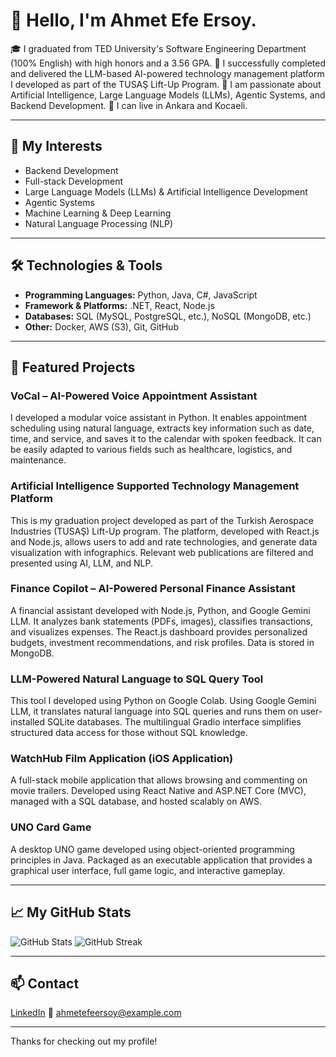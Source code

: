 # 👋 Hello, I'm Ahmet Efe Ersoy.

🎓 I graduated from TED University's Software Engineering Department (100% English) with high honors and a 3.56 GPA.
💼 I successfully completed and delivered the LLM-based AI-powered technology management platform I developed as part of the TUSAŞ Lift-Up Program.
🤖 I am passionate about Artificial Intelligence, Large Language Models (LLMs), Agentic Systems, and Backend Development.
📍 I can live in Ankara and Kocaeli.

---

## 🚀 My Interests
- Backend Development
- Full-stack Development
- Large Language Models (LLMs) & Artificial Intelligence Development
- Agentic Systems
- Machine Learning & Deep Learning
- Natural Language Processing (NLP)

---

## 🛠️ Technologies & Tools
- **Programming Languages:** Python, Java, C#, JavaScript
- **Framework & Platforms:** .NET, React, Node.js
- **Databases:** SQL (MySQL, PostgreSQL, etc.), NoSQL (MongoDB, etc.)
- **Other:** Docker, AWS (S3), Git, GitHub

---

## 📌 Featured Projects

### VoCal – AI-Powered Voice Appointment Assistant
I developed a modular voice assistant in Python. It enables appointment scheduling using natural language, extracts key information such as date, time, and service, and saves it to the calendar with spoken feedback. It can be easily adapted to various fields such as healthcare, logistics, and maintenance.

### Artificial Intelligence Supported Technology Management Platform
This is my graduation project developed as part of the Turkish Aerospace Industries (TUSAŞ) Lift-Up program. The platform, developed with React.js and Node.js, allows users to add and rate technologies, and generate data visualization with infographics. Relevant web publications are filtered and presented using AI, LLM, and NLP.

### Finance Copilot – AI-Powered Personal Finance Assistant
A financial assistant developed with Node.js, Python, and Google Gemini LLM. It analyzes bank statements (PDFs, images), classifies transactions, and visualizes expenses. The React.js dashboard provides personalized budgets, investment recommendations, and risk profiles. Data is stored in MongoDB.

### LLM-Powered Natural Language to SQL Query Tool
This tool I developed using Python on Google Colab. Using Google Gemini LLM, it translates natural language into SQL queries and runs them on user-installed SQLite databases. The multilingual Gradio interface simplifies structured data access for those without SQL knowledge.

### WatchHub Film Application (iOS Application)
A full-stack mobile application that allows browsing and commenting on movie trailers. Developed using React Native and ASP.NET Core (MVC), managed with a SQL database, and hosted scalably on AWS.

### UNO Card Game
A desktop UNO game developed using object-oriented programming principles in Java. Packaged as an executable application that provides a graphical user interface, full game logic, and interactive gameplay.

---

## 📈 My GitHub Stats
![GitHub Stats](https://github-readme-stats.vercel.app/api?username=AhmetEfeErsoy&show_icons=true&count_private=true&theme=radical)
![GitHub Streak](https://github-readme-streak-stats.herokuapp.com/?user=AhmetEfeErsoy&theme=radical)

---

## 📫 Contact
[LinkedIn](https://www.linkedin.com/in/ahmetefeersoy)
📧 ahmetefeersoy@example.com

---

Thanks for checking out my profile!
